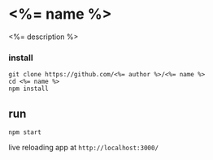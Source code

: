# <%= name %>

<%= description %>

### install

```
git clone https://github.com/<%= author %>/<%= name %>
cd <%= name %>
npm install
```

## run

```
npm start
```

live reloading app at `http://localhost:3000/`
